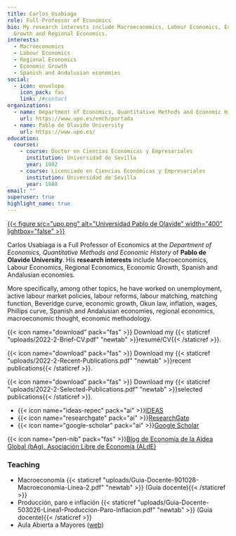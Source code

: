 ```yaml
---
title: Carlos Usabiaga
role: Full Professor of Economics
bio: My research interests include Macroeconomics, Labour Economics, Economic
  Growth and Regional Economics.
interests:
  - Macroeconomics
  - Labour Economics
  - Regional Economics
  - Economic Growth
  - Spanish and Andalusian economies
social:
  - icon: envelope
    icon_pack: fas
    link: /#contact
organizations:
  - name: Department of Economics, Quantitative Methods and Economic History
    url: https://www.upo.es/emch/portada
  - name: Pablo de Olavide University
    url: https://www.upo.es/
education:
  courses:
    - course: Doctor en Ciencias Económicas y Empresariales
      institution: Universidad de Sevilla
      year: 1992
    - course: Licenciado en Ciencias Económicas y Empresariales
      institution: Universidad de Sevilla
      year: 1988
email: ""
superuser: true
highlight_name: true
---
```

[{{< figure src="upo.png" alt="Universidad Pablo de Olavide" width="400" lightbox="false" >}}](https://www.upo.es)

Carlos Usabiaga is a Full Professor of Economics at the *Department of Economics, Quantitative Methods and Economic History* of **Pablo de Olavide University**. His **research interests** include Macroeconomics, Labour Economics, Regional Economics, Economic Growth, Spanish and Andalusian economies.

More specifically, among other topics, he have worked on unemployment, active labour market policies, labour reforms, labour matching, matching function, Beveridge curve, economic growth, Okun law, inflation, wages, Phillips curve, Spanish and Andalusian economies, regional economics, macroeconomic thought, economic methodology.

{{< icon name="download" pack="fas" >}} Download my {{< staticref "uploads/2022-2-Brief-CV.pdf" "newtab" >}}resumé/CV{{< /staticref >}}.

{{< icon name="download" pack="fas" >}} Download my {{< staticref "uploads/2022-2-Recent-Publications.pdf" "newtab" >}}recent publications{{< /staticref >}}.

{{< icon name="download" pack="fas" >}} Download my {{< staticref "uploads/2022-2-Selected-Publications.pdf" "newtab" >}}selected publications{{< /staticref >}}.

* {{< icon name="ideas-repec" pack="ai" >}}[IDEAS](https://ideas.repec.org/e/pus10.html)
* {{< icon name="researchgate" pack="ai" >}}[ResearchGate](https://www.researchgate.net/profile/Carlos-Usabiaga)
* {{< icon name="google-scholar" pack="ai" >}}[Google Scholar](https://scholar.google.es/citations?user=YS5XdK0AAAAJ&hl=es)

{{< icon name="pen-nib" pack="fas" >}}[Blog de Economía de la Aldea Global (bAg). Asociación Libre de Economía (ALdE)](http://alde.es/blog/)
</div></div>
<div class="row">
<div class="col-12">
<div class="col-md-12">
<h3>Teaching</h3>
<ul class="ul-interests">
<li> Macroeconomía  {{< staticref "uploads/Guia-Docente-901028-Macroeconomia-Linea-2.pdf" "newtab" >}} (Guía docente){{< /staticref >}}</li>
<li> Producción, paro e inflación {{< staticref "uploads/Guia-Docente-503026-Linea1-Produccion-Paro-Inflacion.pdf" "newtab" >}} (Guía docente){{< /staticref >}}</li>
<li> Aula Abierta a Mayores (<a href="http://upo.es/aula-mayores">web</a>)</li>
</ul>
</div>
</div>
